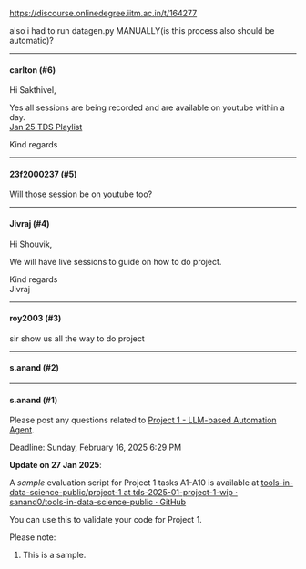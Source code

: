 https://discourse.onlinedegree.iitm.ac.in/t/164277

also i had to run datagen.py MANUALLY(is this process also should be automatic)?</p><hr>

<h4>carlton (#6)</h4>
<p>Hi Sakthivel,</p>
<p>Yes all sessions are being recorded and are available on youtube within a day.<br/>
<a href="https://www.youtube.com/playlist?list=PL_h5u1jMeBCl1BquBhgunA4t08XAxsA-C" rel="noopener nofollow ugc">Jan 25 TDS Playlist</a></p>
<p>Kind regards</p><hr>

<h4>23f2000237 (#5)</h4>
<p>Will those session be on youtube too?</p><hr>

<h4>Jivraj (#4)</h4>
<p>Hi Shouvik,</p>
<p>We will have live sessions to guide on how to do project.</p>
<p>Kind regards<br/>
Jivraj</p><hr>

<h4>roy2003 (#3)</h4>
<p>sir show us all the way to do project</p><hr>

<h4>s.anand (#2)</h4>
<hr>

<h4>s.anand (#1)</h4>
<p>Please post any questions related to <a href="https://tds.s-anand.net/#/project-1">Project 1 - LLM-based Automation Agent</a>.</p>
<p>Deadline: <span class="discourse-local-date" data-date="2025-02-16" data-email-preview="2025-02-16T18:29:00Z UTC" data-format="LLLL" data-time="23:59:00" data-timezone="Asia/Calcutta">Sunday, February 16, 2025 6:29 PM</span></p>
<p><strong>Update on 27 Jan 2025</strong>:</p>
<p>A <em>sample</em> evaluation script for Project 1 tasks A1-A10 is available at <a href="https://github.com/sanand0/tools-in-data-science-public/tree/tds-2025-01-project-1-wip/project-1">tools-in-data-science-public/project-1 at tds-2025-01-project-1-wip · sanand0/tools-in-data-science-public · GitHub</a></p>
<p>You can use this to validate your code for Project 1.</p>
<p>Please note:</p>
<ol>
<li>This is a sample.